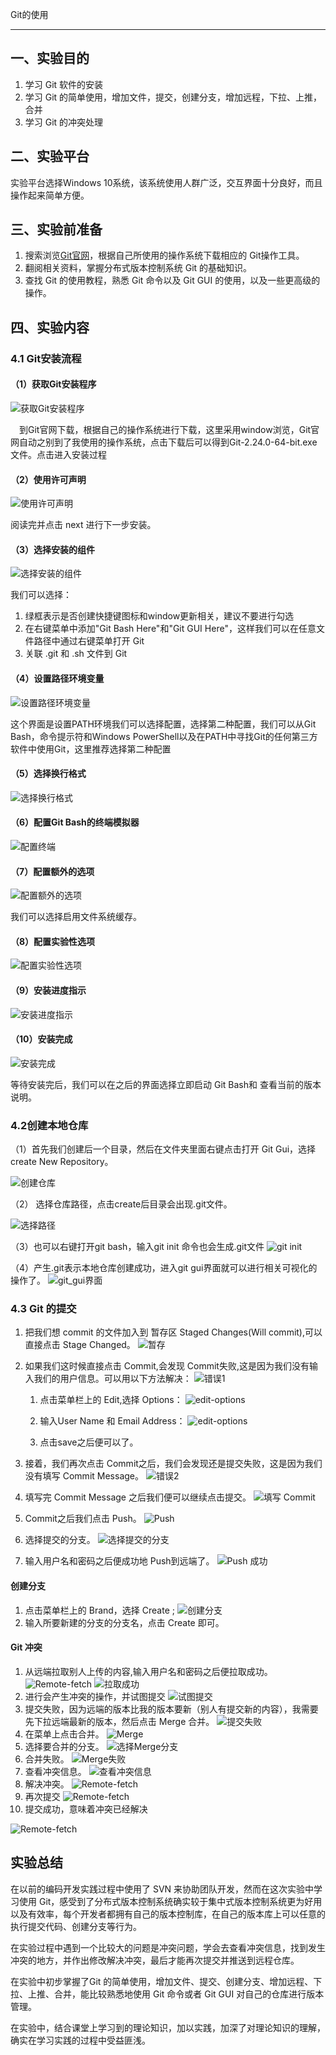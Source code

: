 Git的使用

---

## 一、实验目的
1. 学习 Git 软件的安装
2. 学习 Git 的简单使用，增加文件，提交，创建分支，增加远程，下拉、上推，合并
3. 学习 Git 的冲突处理 

## 二、实验平台
 实验平台选择Windows 10系统，该系统使用人群广泛，交互界面十分良好，而且操作起来简单方便。

## 三、实验前准备
1. 搜索浏览[Git官网](https://git-scm.com/downloads)，根据自己所使用的操作系统下载相应的 Git操作工具。
2. 翻阅相关资料，掌握分布式版本控制系统 Git 的基础知识。
3. 查找 Git 的使用教程，熟悉 Git 命令以及 Git GUI 的使用，以及一些更高级的操作。

## 四、实验内容

### 4.1 Git安装流程

#### （1）获取Git安装程序

![获取Git安装程序](images/step_01.png)

 到Git官网下载，根据自己的操作系统进行下载，这里采用window浏览，Git官网自动之别到了我使用的操作系统，点击下载后可以得到Git-2.24.0-64-bit.exe文件。点击进入安装过程

####  （2）使用许可声明

![使用许可声明](images\step_02.png)

阅读完并点击 next 进行下一步安装。

####  （3）选择安装的组件

![选择安装的组件](images\step_03.png)

我们可以选择：

1. 绿框表示是否创建快捷键图标和window更新相关，建议不要进行勾选
2. 在右键菜单中添加"Git Bash Here"和"Git GUI Here"，这样我们可以在任意文件路径中通过右键菜单打开 Git
3. 关联 .git 和 .sh 文件到 Git

#### （4）设置路径环境变量

![设置路径环境变量](images\step_04.PNG)

这个界面是设置PATH环境我们可以选择配置，选择第二种配置，我们可以从Git Bash，命令提示符和Windows PowerShell以及在PATH中寻找Git的任何第三方软件中使用Git，这里推荐选择第二种配置

#### （5）选择换行格式
![选择换行格式](images\step_05.PNG)

#### （6）配置Git Bash的终端模拟器
![配置终端](images\step_06.PNG)

#### （7）配置额外的选项
![配置额外的选项](images\step_07.PNG)

我们可以选择启用文件系统缓存。

#### （8）配置实验性选项
![配置实验性选项](images\step_08.PNG)

#### （9）安装进度指示	
![安装进度指示](images\step_09.PNG)

#### （10）安装完成
![安装完成](images\step_10.PNG)

等待安装完后，我们可以在之后的界面选择立即启动 Git Bash和 查看当前的版本说明。

### 4.2创建本地仓库
（1）首先我们创建后一个目录，然后在文件夹里面右键点击打开 Git Gui，选择create New Repository。

![创建仓库](images\Git_01.png)

（2） 选择仓库路径，点击create后目录会出现.git文件。

![选择路径](images\Git_02.png)

（3）也可以右键打开git bash，输入git init 命令也会生成.git文件
![git init](images\Git_03.png)

（4）产生.git表示本地仓库创建成功，进入git gui界面就可以进行相关可视化的操作了。
![git_gui界面](images\Git_04.png)

### 4.3 Git 的提交
1. 把我们想 commit 的文件加入到 暂存区 Staged Changes(Will commit),可以直接点击 Stage Changed。
![暂存](screenshot/git-use-step1.PNG)

2. 如果我们这时候直接点击 Commit,会发现 Commit失败,这是因为我们没有输入我们的用户信息。可以用以下方法解决：
![错误1](screenshot/git-use-step2.PNG)

    1. 点击菜单栏上的 Edit,选择 Options：
    ![edit-options](screenshot/git-use-step3.PNG)

    2. 输入User Name 和 Email Address：
    ![edit-options](screenshot/git-use-step4.PNG)

    3. 点击save之后便可以了。
3. 接着，我们再次点击 Commit之后，我们会发现还是提交失败，这是因为我们没有填写 Commit Message。
![错误2](screenshot/git-use-step5.PNG)

4. 填写完 Commit Message 之后我们便可以继续点击提交。
![填写 Commit](screenshot/git-use-step6.PNG)

5. Commit之后我们点击 Push。
![Push](screenshot/git-use-step7.PNG)

6. 选择提交的分支。
![选择提交的分支](screenshot/git-use-step8.PNG)
7. 输入用户名和密码之后便成功地 Push到远端了。
![Push 成功](screenshot/git-use-step9.PNG)

#### 创建分支
1. 点击菜单栏上的 Brand，选择 Create ;
![创建分支](screenshot/create-branch.PNG)
2. 输入所要新建的分支的分支名，点击 Create 即可。

#### Git 冲突
1. 从远端拉取别人上传的内容,输入用户名和密码之后便拉取成功。
![Remote-fetch](screenshot/git-conflict-step1.PNG)
![拉取成功](screenshot/git-conflict-step2.PNG)
2. 进行会产生冲突的操作，并试图提交
![试图提交](screenshot/git-conflict-step3.PNG)
3. 提交失败，因为远端的版本比我的版本要新（别人有提交新的内容），我需要先下拉远端最新的版本，然后点击 Merge 合并。
![提交失败](screenshot/git-conflict-step4.PNG)
4. 在菜单上点击合并。
![Merge](screenshot/git-conflict-step5.PNG)
4. 选择要合并的分支。
![选择Merge分支](screenshot/git-conflict-step6.PNG)
4. 合并失败。
![Merge失败](screenshot/git-conflict-step7.PNG)
4. 查看冲突信息。
![查看冲突信息](screenshot/git-conflict-step8.PNG)
5. 解决冲突。
![Remote-fetch](screenshot/git-conflict-step11.PNG)
6. 再次提交
![Remote-fetch](screenshot/git-conflict-step9.PNG)
7. 提交成功，意味着冲突已经解决

![Remote-fetch](screenshot/git-conflict-step10.PNG)

## 实验总结
在以前的编码开发实践过程中使用了 SVN 来协助团队开发，然而在这次实验中学习使用 Git，感受到了分布式版本控制系统确实较于集中式版本控制系统更为好用以及有效率，每个开发者都拥有自己的版本控制库，在自己的版本库上可以任意的执行提交代码、创建分支等行为。

在实验过程中遇到一个比较大的问题是冲突问题，学会去查看冲突信息，找到发生冲突的地方，并作出修改解决冲突，最后才能再次提交并推送到远程仓库。

在实验中初步掌握了Git 的简单使用，增加文件、提交、创建分支、增加远程、下拉、上推、合并，能比较熟悉地使用 Git 命令或者 Git GUI 对自己的仓库进行版本管理。

在实验中，结合课堂上学习到的理论知识，加以实践，加深了对理论知识的理解，确实在学习实践的过程中受益匪浅。